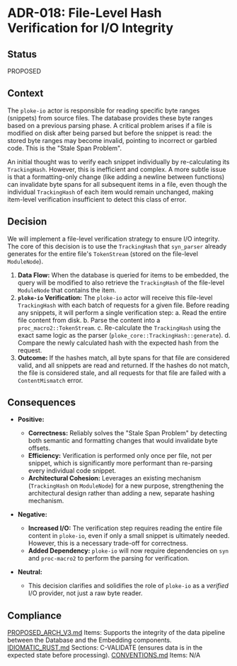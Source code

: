# ADR-018: File-Level Hash Verification for I/O Integrity

## Status
PROPOSED

## Context
The `ploke-io` actor is responsible for reading specific byte ranges (snippets) from source files. The database provides these byte ranges based on a previous parsing phase. A critical problem arises if a file is modified on disk after being parsed but before the snippet is read: the stored byte ranges may become invalid, pointing to incorrect or garbled code. This is the "Stale Span Problem".

An initial thought was to verify each snippet individually by re-calculating its `TrackingHash`. However, this is inefficient and complex. A more subtle issue is that a formatting-only change (like adding a newline between functions) can invalidate byte spans for all subsequent items in a file, even though the individual `TrackingHash` of each item would remain unchanged, making item-level verification insufficient to detect this class of error.

## Decision
We will implement a file-level verification strategy to ensure I/O integrity. The core of this decision is to use the `TrackingHash` that `syn_parser` already generates for the entire file's `TokenStream` (stored on the file-level `ModuleNode`).

1.  **Data Flow:** When the database is queried for items to be embedded, the query will be modified to also retrieve the `TrackingHash` of the file-level `ModuleNode` that contains the item.
2.  **`ploke-io` Verification:** The `ploke-io` actor will receive this file-level `TrackingHash` with each batch of requests for a given file. Before reading any snippets, it will perform a single verification step:
    a. Read the entire file content from disk.
    b. Parse the content into a `proc_macro2::TokenStream`.
    c. Re-calculate the `TrackingHash` using the exact same logic as the parser (`ploke_core::TrackingHash::generate`).
    d. Compare the newly calculated hash with the expected hash from the request.
3.  **Outcome:** If the hashes match, all byte spans for that file are considered valid, and all snippets are read and returned. If the hashes do not match, the file is considered stale, and all requests for that file are failed with a `ContentMismatch` error.

## Consequences
- **Positive:**
  - **Correctness:** Reliably solves the "Stale Span Problem" by detecting both semantic and formatting changes that would invalidate byte offsets.
  - **Efficiency:** Verification is performed only once per file, not per snippet, which is significantly more performant than re-parsing every individual code snippet.
  - **Architectural Cohesion:** Leverages an existing mechanism (`TrackingHash` on `ModuleNode`) for a new purpose, strengthening the architectural design rather than adding a new, separate hashing mechanism.

- **Negative:**
  - **Increased I/O:** The verification step requires reading the entire file content in `ploke-io`, even if only a small snippet is ultimately needed. However, this is a necessary trade-off for correctness.
  - **Added Dependency:** `ploke-io` will now require dependencies on `syn` and `proc-macro2` to perform the parsing for verification.

- **Neutral:**
  - This decision clarifies and solidifies the role of `ploke-io` as a *verified* I/O provider, not just a raw byte reader.

## Compliance
[PROPOSED_ARCH_V3.md](/PROPOSED_ARCH_V3.md) Items: Supports the integrity of the data pipeline between the Database and the Embedding components.
[IDIOMATIC_RUST.md](ai_workflow/AI_Always_Instructions/IDIOMATIC_RUST.md) Sections: C-VALIDATE (ensures data is in the expected state before processing).
[CONVENTIONS.md](ai_workflow/AI_Always_Instructions/CONVENTIONS.md) Items: N/A
